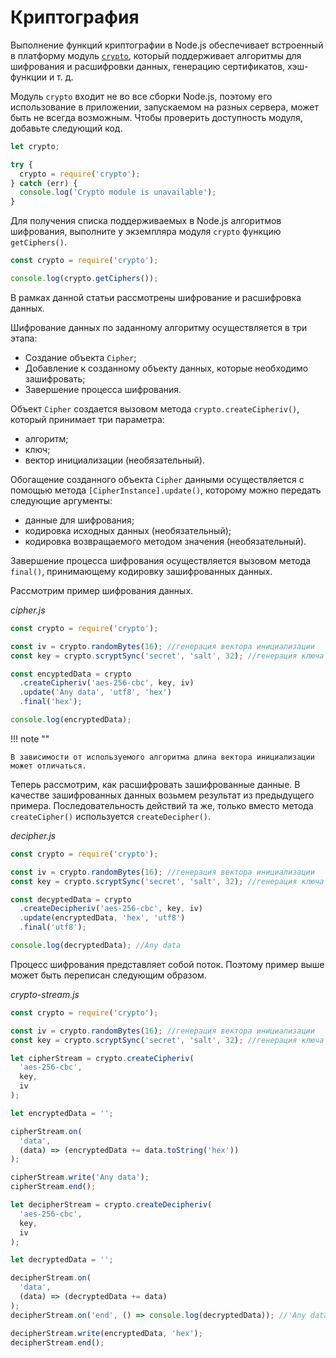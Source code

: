 # Криптография

Выполнение функций криптографии в Node.js обеспечивает встроенный в платформу модуль [`crypto`](../api/crypto.md), который поддерживает алгоритмы для шифрования и расшифровки данных, генерацию сертификатов, хэш-функции и т. д.

Модуль `crypto` входит не во все сборки Node.js, поэтому его использование в приложении, запускаемом на разных сервера, может быть не всегда возможным. Чтобы проверить доступность модуля, добавьте следующий код.

```js
let crypto;

try {
  crypto = require('crypto');
} catch (err) {
  console.log('Crypto module is unavailable');
}
```

Для получения списка поддерживаемых в Node.js алгоритмов шифрования, выполните у экземпляра модуля `crypto` функцию `getCiphers()`.

```js
const crypto = require('crypto');

console.log(crypto.getCiphers());
```

В рамках данной статьи рассмотрены шифрование и расшифровка данных.

Шифрование данных по заданному алгоритму осуществляется в три этапа:

- Создание объекта `Cipher`;
- Добавление к созданному объекту данных, которые необходимо зашифровать;
- Завершение процесса шифрования.

Объект `Cipher` создается вызовом метода `crypto.createCipheriv()`, который принимает три параметра:

- алгоритм;
- ключ;
- вектор инициализации (необязательный).

Обогащение созданного объекта `Cipher` данными осуществляется с помощью метода `[CipherInstance].update()`, которому можно передать следующие аргументы:

- данные для шифрования;
- кодировка исходных данных (необязательный);
- кодировка возвращаемого методом значения (необязательный).

Завершение процесса шифрования осуществляется вызовом метода `final()`, принимающему кодировку зашифрованных данных.

Рассмотрим пример шифрования данных.

_cipher.js_

```js
const crypto = require('crypto');

const iv = crypto.randomBytes(16); //генерация вектора инициализации
const key = crypto.scryptSync('secret', 'salt', 32); //генерация ключа

const encyptedData = crypto
  .createCipheriv('aes-256-cbc', key, iv)
  .update('Any data', 'utf8', 'hex')
  .final('hex');

console.log(encryptedData);
```

!!! note ""

    В зависимости от используемого алгоритма длина вектора инициализации может отличаться.

Теперь рассмотрим, как расшифровать зашифрованные данные. В качестве зашифрованных данных возьмем результат из предыдущего примера. Последовательность действий та же, только вместо метода `createCipher()` используется `createDecipher()`.

_decipher.js_

```js
const crypto = require('crypto');

const iv = crypto.randomBytes(16); //генерация вектора инициализации
const key = crypto.scryptSync('secret', 'salt', 32); //генерация ключа

const decyptedData = crypto
  .createDecipheriv('aes-256-cbc', key, iv)
  .update(encryptedData, 'hex', 'utf8')
  .final('utf8');

console.log(decryptedData); //Any data
```

Процесс шифрования представляет собой поток. Поэтому пример выше может быть переписан следующим образом.

_crypto-stream.js_

```js
const crypto = require('crypto');

const iv = crypto.randomBytes(16); //генерация вектора инициализации
const key = crypto.scryptSync('secret', 'salt', 32); //генерация ключа

let cipherStream = crypto.createCipheriv(
  'aes-256-cbc',
  key,
  iv
);

let encryptedData = '';

cipherStream.on(
  'data',
  (data) => (encryptedData += data.toString('hex'))
);

cipherStream.write('Any data');
cipherStream.end();

let decipherStream = crypto.createDecipheriv(
  'aes-256-cbc',
  key,
  iv
);

let decryptedData = '';

decipherStream.on(
  'data',
  (data) => (decryptedData += data)
);
decipherStream.on('end', () => console.log(decryptedData)); //'Any data'

decipherStream.write(encryptedData, 'hex');
decipherStream.end();
```
